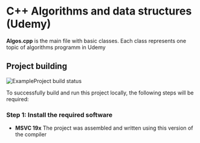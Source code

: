 # C++ Algorithms and data structures (Udemy)

**Algos.cpp** is the main file with basic classes. Each class represents one topic of algorithms programm in Udemy

## Project building

<a><img src="https://camo.githubusercontent.com/e4d898cfb472819c5f287f8205246bf002220c18e0e4dcc571a5a76d18c3ca62/68747470733a2f2f7472617669732d63692e6f72672f6465766f707368712f4578616d706c6550726f6a6563742e737667" alt="ExampleProject build status" data-canonical-src="https://travis-ci.org/devopshq/ExampleProject.svg" style="max-width: 100%;"></a>

To successfully build and run this project locally, the following steps will be required:

### Step 1: Install the required software

- **MSVC 19x** The project was assembled and written using this version of the compiler
